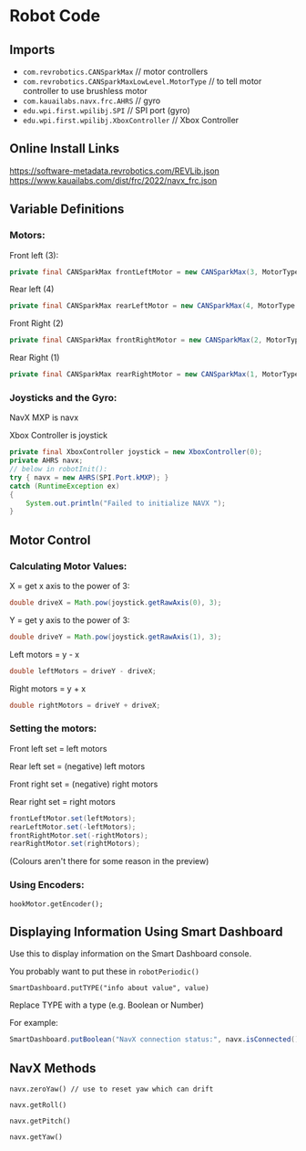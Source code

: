 # Robot Code

## Imports
- `com.revrobotics.CANSparkMax` // motor controllers
- `com.revrobotics.CANSparkMaxLowLevel.MotorType` // to tell motor controller to use brushless motor
- `com.kauailabs.navx.frc.AHRS` // gyro
- `edu.wpi.first.wpilibj.SPI` // SPI port (gyro)
- `edu.wpi.first.wpilibj.XboxController` // Xbox Controller

## Online Install Links
https://software-metadata.revrobotics.com/REVLib.json
https://www.kauailabs.com/dist/frc/2022/navx_frc.json

## Variable Definitions
### Motors:
Front left (3):
```java
private final CANSparkMax frontLeftMotor = new CANSparkMax(3, MotorType.kBrushless);
```

Rear left (4)
```java
private final CANSparkMax rearLeftMotor = new CANSparkMax(4, MotorType.kBrushless);
```

Front Right (2)
```java
private final CANSparkMax frontRightMotor = new CANSparkMax(2, MotorType.kBrushless);
```

Rear Right (1)
```java
private final CANSparkMax rearRightMotor = new CANSparkMax(1, MotorType.kBrushless);
```
### Joysticks and the Gyro:
NavX MXP is navx

Xbox Controller is joystick
```java
private final XboxController joystick = new XboxController(0);
private AHRS navx;
// below in robotInit():
try { navx = new AHRS(SPI.Port.kMXP); }
catch (RuntimeException ex) 
{ 
    System.out.println("Failed to initialize NAVX "); 
}
```

## Motor Control
### Calculating Motor Values:
X = get x axis to the power of 3: 

```java
double driveX = Math.pow(joystick.getRawAxis(0), 3);
```

Y = get y axis to the power of 3: 

```java
double driveY = Math.pow(joystick.getRawAxis(1), 3);
```

Left motors = y - x

```java
double leftMotors = driveY - driveX;
```

Right motors = y + x

```java
double rightMotors = driveY + driveX;
```

### Setting the motors:

Front left set = left motors

Rear left set = (negative) left motors

Front right set = (negative) right motors

Rear right set = right motors

```java
frontLeftMotor.set(leftMotors);
rearLeftMotor.set(-leftMotors);
frontRightMotor.set(-rightMotors);
rearRightMotor.set(rightMotors);
```
(Colours aren't there for some reason in the preview)

### Using Encoders:
`hookMotor.getEncoder();`

## Displaying Information Using Smart Dashboard
Use this to display information on the Smart Dashboard console.

You probably want to put these in `robotPeriodic()`

`SmartDashboard.putTYPE("info about value", value)`

Replace TYPE with a type (e.g. Boolean or Number)

For example:

```java
SmartDashboard.putBoolean("NavX connection status:", navx.isConnected());
```

## NavX Methods

`navx.zeroYaw() // use to reset yaw which can drift`

`navx.getRoll()`

`navx.getPitch()`

`navx.getYaw()`